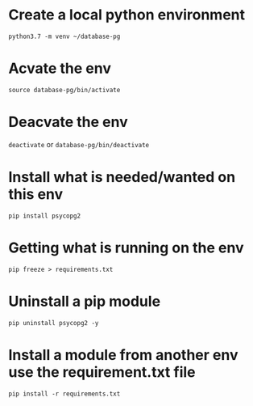 # Create a local python environment
`python3.7 -m venv ~/database-pg`

# Acvate the env
`source database-pg/bin/activate`

# Deacvate the env
`deactivate`
or
`database-pg/bin/deactivate` 

# Install what is needed/wanted on this env
`pip install psycopg2`

# Getting what is running on the env 
`pip freeze > requirements.txt`

# Uninstall a pip module
`pip uninstall psycopg2 -y`

# Install a module from another env use the requirement.txt file
`pip install -r requirements.txt`



